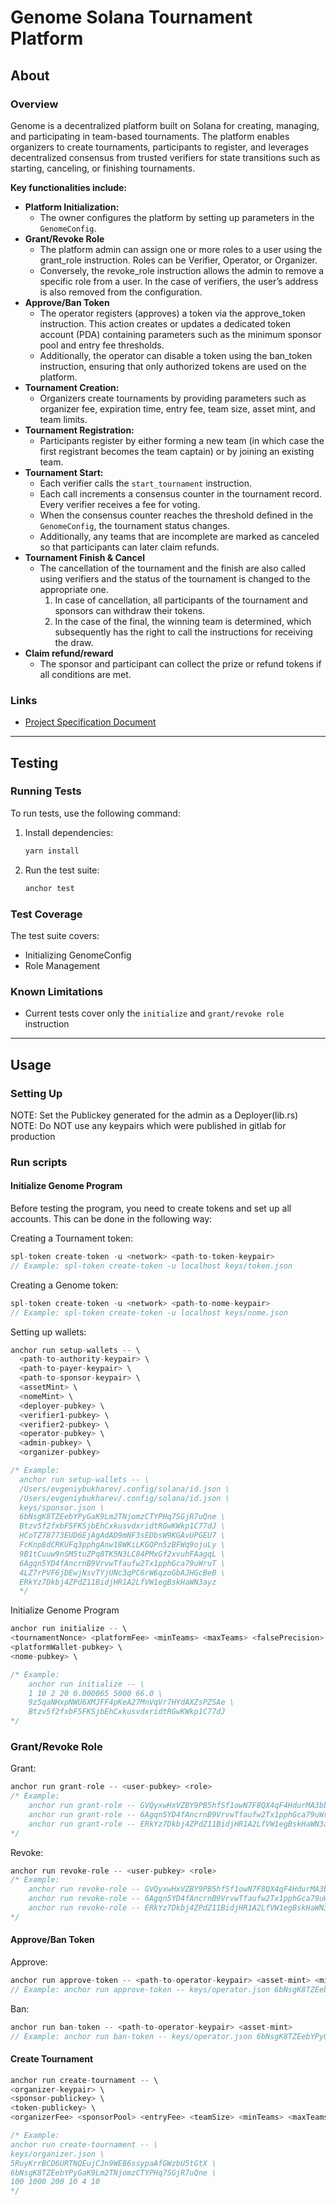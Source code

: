 # Genome Solana Tournament Platform

## About

### Overview

Genome is a decentralized platform built on Solana for creating, managing, and participating in team-based tournaments. The platform enables organizers to create tournaments, participants to register, and leverages decentralized consensus from trusted verifiers for state transitions such as starting, canceling, or finishing tournaments.

**Key functionalities include:**

- **Platform Initialization:**  
  - The owner configures the platform by setting up parameters in the `GenomeConfig`.
- **Grant/Revoke Role**  
  - The platform admin can assign one or more roles to a user using the grant_role instruction. Roles can be Verifier, Operator, or Organizer.
  - Conversely, the revoke_role instruction allows the admin to remove a specific role from a user. In the case of verifiers, the user’s address is also removed from the configuration.
- **Approve/Ban Token**  
  - The operator registers (approves) a token via the approve_token instruction. This action creates or updates a dedicated token account (PDA) containing parameters such as the minimum sponsor pool and entry fee thresholds.
  - Additionally, the operator can disable a token using the ban_token instruction, ensuring that only authorized tokens are used on the platform.
- **Tournament Creation:**  
  - Organizers create tournaments by providing parameters such as organizer fee, expiration time, entry fee, team size, asset mint, and team limits.
- **Tournament Registration:**  
  - Participants register by either forming a new team (in which case the first registrant becomes the team captain) or by joining an existing team.
- **Tournament Start:**  
  - Each verifier calls the `start_tournament` instruction.  
  - Each call increments a consensus counter in the tournament record. Every verifier receives a fee for voting.
  - When the consensus counter reaches the threshold defined in the `GenomeConfig`, the tournament status changes.
  - Additionally, any teams that are incomplete are marked as canceled so that participants can later claim refunds.
- **Tournament Finish & Cancel**  
  - The cancellation of the tournament and the finish are also called using verifiers and the status of the tournament is changed to the appropriate one.
    1. In case of cancellation, all participants of the tournament and sponsors can withdraw their tokens.
    2. In the case of the final, the winning team is determined, which subsequently has the right to call the instructions for receiving the draw.
- **Claim refund/reward**
  - The sponsor and participant can collect the prize or refund tokens if all conditions are met.

### Links

- [Project Specification Document](https://entangle.atlassian.net/wiki/spaces/ENTN/pages/264339472/Team+tournament+single+chain)

---

## Testing

### Running Tests

To run tests, use the following command:

1. Install dependencies:

    ```sh
    yarn install
    ```

2. Run the test suite:

    ```sh
    anchor test
    ```

### Test Coverage

The test suite covers:

- Initializing GenomeConfig
- Role Management

### Known Limitations

- Current tests cover only the `initialize` and `grant/revoke role` instruction

---

## Usage

### Setting Up

NOTE: Set the Publickey generated for the admin as a Deployer(lib.rs)
NOTE: Do NOT use any keypairs which were published in gitlab for production

### Run scripts

#### Initialize Genome Program

Before testing the program, you need to create tokens and set up all accounts. This can be done in the following way:

Creating a Tournament token:

```rs
spl-token create-token -u <network> <path-to-token-keypair>
// Example: spl-token create-token -u localhost keys/token.json
```

Creating a Genome token:

```rs
spl-token create-token -u <network> <path-to-nome-keypair>
// Example: spl-token create-token -u localhost keys/nome.json
```

Setting up wallets:

```rs
anchor run setup-wallets -- \
  <path-to-authority-keypair> \
  <path-to-payer-keypair> \
  <path-to-sponsor-keypair> \
  <assetMint> \
  <nomeMint> \
  <deployer-pubkey> \
  <verifier1-pubkey> \
  <verifier2-pubkey> \
  <operator-pubkey> \
  <admin-pubkey> \
  <organizer-pubkey>

/* Example: 
  anchor run setup-wallets -- \
  /Users/evgeniybukharev/.config/solana/id.json \
  /Users/evgeniybukharev/.config/solana/id.json \
  keys/sponsor.json \
  6bNsgK8TZEebYPyGaK9Lm2TNjomzCTYPHq7SGjR7uQne \
  Btzv5f2fxbF5FKSjbEhCxkusvdxridtRGwKWkp1C77dJ \
  HCoTZ78773EUD6EjAgAdAD9mNF3sEDbsW9KGAvUPGEU7 \
  FcKnp8dCRKUFq3pphgAnw18WKiLKGQPn5zBFWq9ojuLy \
  9B1tCuuw9nSM5tuZPq8TK5N3LC84PMxGf2xvuhFAagqL \
  6Agqn5YD4fAncrnB9VrvwTfaufw2Tx1pphGca79uWruT \
  4LZ7rPVF6jDEwjNsvTYjUNc3qPC6rW6qzoGbAJHGcBeB \
  ERkYz7Dkbj4ZPdZ11BidjHR1A2LfVW1egBskHaWN3ayz
  */
```

Initialize Genome Program

```rs
anchor run initialize -- \
<tournamentNonce> <platformFee> <minTeams> <maxTeams> <falsePrecision> <maxOrganizerFee> \
<platformWallet-pubkey> \
<nome-pubkey> \

/* Example:
    anchor run initialize -- \
    1 10 2 20 0.000065 5000 66.0 \
    9z5qaNHxpNWU6XMJFF4pKeA27MnVqVr7HYdAXZsPZSAe \
    Btzv5f2fxbF5FKSjbEhCxkusvdxridtRGwKWkp1C77dJ
*/
```

### Grant/Revoke Role

Grant:

```rs
anchor run grant-role -- <user-pubkey> <role>
/* Example: 
    anchor run grant-role -- GVQyxwHxVZBY9PB5hfSf1owN7F8QX4qF4HdurMA3bbr7 verifier
    anchor run grant-role -- 6Agqn5YD4fAncrnB9VrvwTfaufw2Tx1pphGca79uWruT operator
    anchor run grant-role -- ERkYz7Dkbj4ZPdZ11BidjHR1A2LfVW1egBskHaWN3ayz organizer
*/
```

Revoke:

```rs
anchor run revoke-role -- <user-pubkey> <role>
/* Example: 
    anchor run revoke-role -- GVQyxwHxVZBY9PB5hfSf1owN7F8QX4qF4HdurMA3bbr7 verifier
    anchor run revoke-role -- 6Agqn5YD4fAncrnB9VrvwTfaufw2Tx1pphGca79uWruT operator
    anchor run revoke-role -- ERkYz7Dkbj4ZPdZ11BidjHR1A2LfVW1egBskHaWN3ayz organizer
*/
```

#### Approve/Ban Token

Approve:

```rs
anchor run approve-token -- <path-to-operator-keypair> <asset-mint> <minSponsorPool> <minEntryFee>
// Example: anchor run approve-token -- keys/operator.json 6bNsgK8TZEebYPyGaK9Lm2TNjomzCTYPHq7SGjR7uQne 1000 10
```

Ban:

```rs
anchor run ban-token -- <path-to-operator-keypair> <asset-mint>
// Example: anchor run ban-token -- keys/operator.json 6bNsgK8TZEebYPyGaK9Lm2TNjomzCTYPHq7SGjR7uQne
```

#### Create Tournament

```rs
anchor run create-tournament -- \
<organizer-keypair> \
<sponsor-publickey> \
<token-publickey> \
<organizerFee> <sponsorPool> <entryFee> <teamSize> <minTeams> <maxTeams>

/* Example:
anchor run create-tournament -- \
keys/organizer.json \
5RuyKrrBCD6URTNQEujCJn9WEB6ssypaAfGWzbU5tGtX \
6bNsgK8TZEebYPyGaK9Lm2TNjomzCTYPHq7SGjR7uQne \
100 1000 200 10 4 10
*/
```
